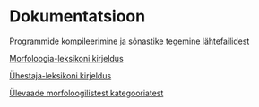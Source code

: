 # Dokumentatsioon

[Programmide kompileerimine ja sõnastike tegemine lähtefailidest](https://github.com/Filosoft/vabamorf/blob/master/doc/programmid_ja_sonastikud.md)

[Morfoloogia-leksikoni kirjeldus](https://github.com/Filosoft/vabamorf/blob/master/doc/morfi_leksikoni_kirjeldus.md)

[Ühestaja-leksikoni kirjeldus](https://github.com/Filosoft/vabamorf/blob/master/doc/yhestaja_leksikoni_kirjeldus.md)

[Ülevaade morfoloogilistest kategooriatest](https://cl.ut.ee/ressursid/morfo-systeemid/index.php?lang=et/)
